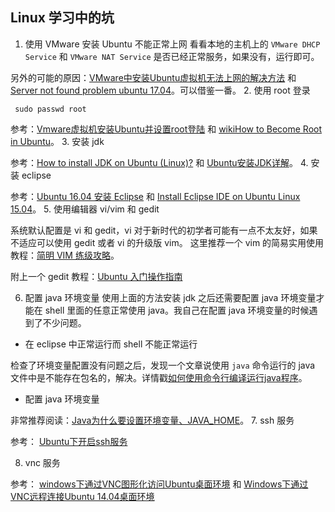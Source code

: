 ## Linux 学习中的坑

1. 使用 VMware 安装 Ubuntu 不能正常上网
 看看本地的主机上的 ``VMware DHCP Service`` 和 ``VMware NAT Service`` 是否已经正常服务，如果没有，运行即可。
 
 另外的可能的原因：[VMware中安装Ubuntu虚拟机无法上网的解决方法](http://blog.csdn.net/my_xxh/article/details/50379396) 和 [Server not found problem ubuntu 17.04](https://askubuntu.com/questions/907091/server-not-found-problem-ubuntu-17-04)。可以借鉴一番。
2. 使用 root 登录
 ```shell
  sudo passwd root  
  ```
  参考：[Vmware虚拟机安装Ubuntu并设置root登陆](http://www.cnblogs.com/cursorhu/p/5803072.html) 和 [wikiHow to Become Root in Ubuntu](https://www.wikihow.com/Become-Root-in-Ubuntu)。
3. 安装 jdk
 
 参考：[How to install JDK on Ubuntu (Linux)?](https://stackoverflow.com/questions/14788345/how-to-install-jdk-on-ubuntu-linux) 和 [Ubuntu安装JDK详解](http://www.linuxidc.com/Linux/2016-11/136958.htm)。
4. 安装 eclipse
 
 参考：[Ubuntu 16.04 安装 Eclipse](http://blog.topspeedsnail.com/archives/4813) 和 [Install Eclipse IDE on Ubuntu Linux 15.04](http://linuxpitstop.com/install-eclipse-ide-on-ubuntu-linux-15-04/)。
5. 使用编辑器 vi/vim 和 gedit
 
 系统默认配置是 vi 和 gedit，vi 对于新时代的初学者可能有一点不太友好，如果不适应可以使用 gedit 或者 vi 的升级版 vim。
 这里推荐一个 vim 的简易实用使用教程：[简明 VIM 练级攻略](https://coolshell.cn/articles/5426.html)。
 
 附上一个 gedit 教程：[Ubuntu 入门操作指南](http://teliute.org/linux/TeUbt/lesson22/lesson22.html)
 
6. 配置 java 环境变量
 使用上面的方法安装 jdk 之后还需要配置 java 环境变量才能在 shell 里面的任意正常使用 java。我自己在配置 java 环境变量的时候遇到了不少问题。
 + 在 eclipse 中正常运行而 shell 不能正常运行
  
  检查了环境变量配置没有问题之后，发现一个文章说使用 ``java`` 命令运行的 java 文件中是不能存在包名的，解决。详情戳[如何使用命令行编译运行java程序](http://blog.csdn.net/u011043551/article/details/72571868)。
 + 配置 java 环境变量
 
  非常推荐阅读：[Java为什么要设置环境变量、JAVA_HOME](http://blog.csdn.net/u010297957/article/details/51334951)。
7. ssh 服务
 
 参考： [Ubuntu下开启ssh服务](https://hahaya.github.io/ubuntu-start-ssh-service/)

8. vnc 服务
 
 参考： [windows下通过VNC图形化访问Ubuntu桌面环境](http://blog.csdn.net/lanxuezaipiao/article/details/25552675) 和 [Windows下通过VNC远程连接Ubuntu 14.04桌面环境](https://my.oschina.net/junn/blog/401435)
 